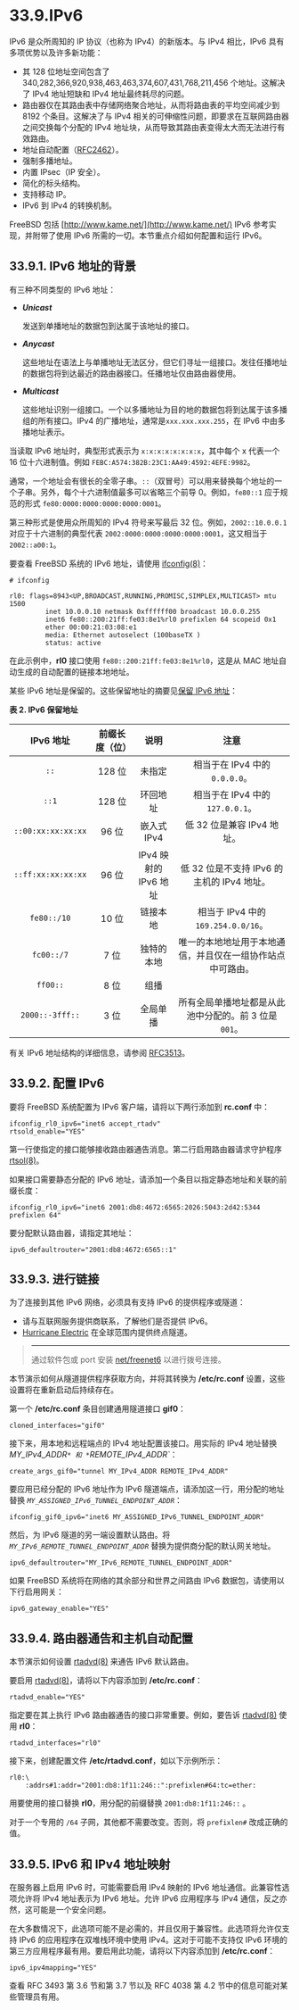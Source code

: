 # 33.9.IPv6

IPv6 是众所周知的 IP 协议（也称为 IPv4）的新版本。与 IPv4 相比，IPv6 具有多项优势以及许多新功能：

* 其 128 位地址空间包含了 340,282,366,920,938,463,463,374,607,431,768,211,456 个地址。这解决了 IPv4 地址短缺和 IPv4 地址最终耗尽的问题。
* 路由器仅在其路由表中存储网络聚合地址，从而将路由表的平均空间减少到 8192 个条目。这解决了与 IPv4 相关的可伸缩性问题，即要求在互联网路由器之间交换每个分配的 IPv4 地址块，从而导致其路由表变得太大而无法进行有效路由。
* 地址自动配置（[RFC2462](http://www.ietf.org/rfc/rfc2462.txt)）。
* 强制多播地址。
* 内置 IPsec（IP 安全）。
* 简化的标头结构。
* 支持移动 IP。
* IPv6 到 IPv4 的转换机制。

FreeBSD 包括 [http://www.kame.net/](http://www.kame.net/) IPv6 参考实现，并附带了使用 IPv6 所需的一切。本节重点介绍如何配置和运行 IPv6。

## 33.9.1. IPv6 地址的背景

有三种不同类型的 IPv6 地址：

*   _**Unicast**_

    发送到单播地址的数据包到达属于该地址的接口。
*   _**Anycast**_

    这些地址在语法上与单播地址无法区分，但它们寻址一组接口。发往任播地址的数据包将到达最近的路由器接口。任播地址仅由路由器使用。
*   _**Multicast**_

    这些地址识别一组接口。一个以多播地址为目的地的数据包将到达属于该多播组的所有接口。IPv4 的广播地址，通常是`xxx.xxx.xxx.255`，在 IPv6 中由多播地址表示。

当读取 IPv6 地址时，典型形式表示为 `x:x:x:x:x:x:x:x`，其中每个 x 代表一个 16 位十六进制值。例如 `FEBC:A574:382B:23C1:AA49:4592:4EFE:9982`。

通常，一个地址会有很长的全零子串。`::`（双冒号）可以用来替换每个地址的一个子串。另外，每个十六进制值最多可以省略三个前导 0。例如，`fe80::1` 应于规范的形式 `fe80:0000:0000:0000:0000:0001`。

第三种形式是使用众所周知的 IPv4 符号来写最后 32 位。例如，`2002::10.0.0.1` 对应于十六进制的典型代表 `2002:0000:0000:0000:0000:0001`，这又相当于 `2002::a00:1`。

要查看 FreeBSD 系统的 IPv6 地址，请使用 [ifconfig(8)](https://www.freebsd.org/cgi/man.cgi?query=ifconfig\&sektion=8\&format=html)：

```
# ifconfig
```

```
rl0: flags=8943<UP,BROADCAST,RUNNING,PROMISC,SIMPLEX,MULTICAST> mtu 1500
         inet 10.0.0.10 netmask 0xffffff00 broadcast 10.0.0.255
         inet6 fe80::200:21ff:fe03:8e1%rl0 prefixlen 64 scopeid 0x1
         ether 00:00:21:03:08:e1
         media: Ethernet autoselect (100baseTX )
         status: active
```

在此示例中，**rl0** 接口使用 `fe80::200:21ff:fe03:8e1%rl0`，这是从 MAC 地址自动生成的自动配置的链接本地地址。

某些 IPv6 地址是保留的。这些保留地址的摘要见[保留 IPv6 地址](https://docs.freebsd.org/en/books/handbook/advanced-networking/#reservedip6)：

**表 2.  IPv6 保留地址**

|       IPv6 地址      | 前缀长度（位） |        说明        |                注意               |
| :----------------: | :-----: | :--------------: | :-----------------------------: |
|        `::`        |  128 位  |        未指定       |     相当于在 IPv4 中的 `0.0.0.0`。     |
|        `::1`       |  128 位  |       环回地址       |    相当于在 IPv4 中的 `127.0.0.1`。    |
| `::00:xx:xx:xx:xx` |   96 位  |     嵌入式 IPv4     |        低 32 位是兼容 IPv4 地址。       |
| `::ff:xx:xx:xx:xx` |   96 位  | IPv4 映射的 IPv6 地址 |  低 32 位是不支持 IPv6 的主机的 IPv4 地址。  |
|     `fe80::/10`    |   10 位  |       链接本地       |  相当于 IPv4 中的 `169.254.0.0/16`。  |
|     `fc00::/7`     |   7 位   |       独特的本地      |  唯一的本地地址用于本地通信，并且仅在一组协作站点中可路由。  |
|      `ff00::`      |   8 位   |        组播        |                                 |
|   `2000::-3fff::`  |   3 位   |       全局单播       | 所有全局单播地址都是从此池中分配的。前 3 位是 `001`。 |

有关 IPv6 地址结构的详细信息，请参阅 [RFC3513](http://www.ietf.org/rfc/rfc3513.txt)。

## 33.9.2. 配置 IPv6

要将 FreeBSD 系统配置为 IPv6 客户端，请将以下两行添加到 **rc.conf** 中：

```
ifconfig_rl0_ipv6="inet6 accept_rtadv"
rtsold_enable="YES"
```

第一行使指定的接口能够接收路由器通告消息。第二行启用路由器请求守护程序 [rtsol(8)](https://www.freebsd.org/cgi/man.cgi?query=rtsol\&sektion=8\&format=html)。

如果接口需要静态分配的 IPv6 地址，请添加一个条目以指定静态地址和关联的前缀长度：

```
ifconfig_rl0_ipv6="inet6 2001:db8:4672:6565:2026:5043:2d42:5344 prefixlen 64"
```

要分配默认路由器，请指定其地址：

```
ipv6_defaultrouter="2001:db8:4672:6565::1"
```

## 33.9.3. 进行链接

为了连接到其他 IPv6 网络，必须具有支持 IPv6 的提供程序或隧道：

* 请与互联网服务提供商联系，了解他们是否提供 IPv6。
* [Hurricane Electric](http://www.tunnelbroker.net/) 在全球范围内提供终点隧道。

> ****
>
> 通过软件包或 port 安装 [net/freenet6](https://cgit.freebsd.org/ports/tree/net/freenet6/pkg-descr) 以进行拨号连接。

本节演示如何从隧道提供程序获取方向，并将其转换为 **/etc/rc.conf** 设置，这些设置将在重新启动后持续存在。

第一个 **/etc/rc.conf** 条目创建通用隧道接口 **gif0**：

```
cloned_interfaces="gif0"
```

接下来，用本地和远程端点的 IPv4 地址配置该接口。用实际的 IPv4 地址替换 *MY_IPv4_ADDR`* 和 *`REMOTE_IPv4_ADDR`*：

```
create_args_gif0="tunnel MY_IPv4_ADDR REMOTE_IPv4_ADDR"
```

要应用已经分配的 IPv6 地址作为 IPv6 隧道端点，请添加这一行，用分配的地址替换 *`MY_ASSIGNED_IPv6_TUNNEL_ENDPOINT_ADDR`*：

```
ifconfig_gif0_ipv6="inet6 MY_ASSIGNED_IPv6_TUNNEL_ENDPOINT_ADDR"
```

然后，为 IPv6 隧道的另一端设置默认路由。将 *`MY_IPv6_REMOTE_TUNNEL_ENDPOINT_ADDR`* 替换为提供商分配的默认网关地址。

```
ipv6_defaultrouter="MY_IPv6_REMOTE_TUNNEL_ENDPOINT_ADDR"
```

如果 FreeBSD 系统将在网络的其余部分和世界之间路由 IPv6 数据包，请使用以下行启用网关：

```
ipv6_gateway_enable="YES"
```

## 33.9.4. 路由器通告和主机自动配置

本节演示如何设置 [rtadvd(8)](https://www.freebsd.org/cgi/man.cgi?query=rtadvd\&sektion=8\&format=html) 来通告 IPv6 默认路由。

要启用 [rtadvd(8)](https://www.freebsd.org/cgi/man.cgi?query=rtadvd\&sektion=8\&format=html)，请将以下内容添加到 **/etc/rc.conf**：

```
rtadvd_enable="YES"
```

指定要在其上执行 IPv6 路由器通告的接口非常重要。例如，要告诉 [rtadvd(8)](https://www.freebsd.org/cgi/man.cgi?query=rtadvd\&sektion=8\&format=html) 使用 **rl0**：

```
rtadvd_interfaces="rl0"
```

接下来，创建配置文件 **/etc/rtadvd.conf**，如以下示例所示：

```
rl0:\
	:addrs#1:addr="2001:db8:1f11:246::":prefixlen#64:tc=ether:
```

用要使用的接口替换 **rl0**，用分配的前缀替换 `2001:db8:1f11:246::` 。

对于一个专用的 `/64` 子网，其他都不需要改变。否则，将 `prefixlen#` 改成正确的值。

## 33.9.5. IPv6 和 IPv4 地址映射

在服务器上启用 IPv6 时，可能需要启用 IPv4 映射的 IPv6 地址通信。此兼容性选项允许将 IPv4 地址表示为 IPv6 地址。允许 IPv6 应用程序与 IPv4 通信，反之亦然，这可能是一个安全问题。

在大多数情况下，此选项可能不是必需的，并且仅用于兼容性。此选项将允许仅支持 IPv6 的应用程序在双堆栈环境中使用 IPv4。这对于可能不支持仅 IPv6 环境的第三方应用程序最有用。要启用此功能，请将以下内容添加到 **/etc/rc.conf**：

```
ipv6_ipv4mapping="YES"
```

查看 RFC 3493 第 3.6 节和第 3.7 节以及 RFC 4038 第 4.2 节中的信息可能对某些管理员有用。
